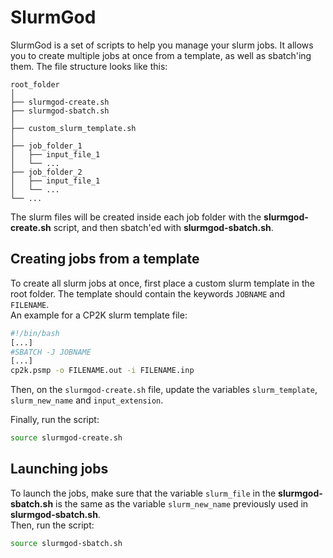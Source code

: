 # SlurmGod

SlurmGod is a set of scripts to help you manage your slurm jobs. It allows you to create multiple jobs at once from a template, as well as sbatch'ing them. The file structure looks like this:  

```
root_folder
│
├── slurmgod-create.sh
├── slurmgod-sbatch.sh
│
├── custom_slurm_template.sh
│
├── job_folder_1
│   ├── input_file_1
│   └── ...
├── job_folder_2
│   ├── input_file_1
│   └── ...
└── ...
```

The slurm files will be created inside each job folder with the **slurmgod-create.sh** script, and then sbatch'ed with **slurmgod-sbatch.sh**.  


## Creating jobs from a template

To create all slurm jobs at once, first place a custom slurm template in the root folder. The template should contain the keywords `JOBNAME` and `FILENAME`.  
An example for a CP2K slurm template file:  

```bash
#!/bin/bash
[...]
#SBATCH -J JOBNAME
[...]
cp2k.psmp -o FILENAME.out -i FILENAME.inp
```

Then, on the `slurmgod-create.sh` file, update the variables `slurm_template`, `slurm_new_name` and `input_extension`.  

Finally, run the script:  

```bash
source slurmgod-create.sh
```

## Launching jobs

To launch the jobs, make sure that the variable `slurm_file` in the **slurmgod-sbatch.sh** is the same as the variable `slurm_new_name` previously used in **slurmgod-sbatch.sh**.  
Then, run the script:  

```bash
source slurmgod-sbatch.sh
```

